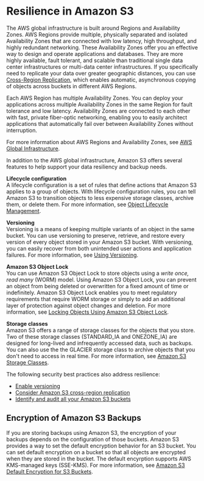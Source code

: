 # Resilience in Amazon S3<a name="disaster-recovery-resiliency"></a>

The AWS global infrastructure is built around Regions and Availability Zones\. AWS Regions provide multiple, physically separated and isolated Availability Zones that are connected with low latency, high throughput, and highly redundant networking\. These Availability Zones offer you an effective way to design and operate applications and databases\. They are more highly available, fault tolerant, and scalable than traditional single data center infrastructures or multi\-data center infrastructures\. If you specifically need to replicate your data over greater geographic distances, you can use [Cross\-Region Replication](crr.md), which enables automatic, asynchronous copying of objects across buckets in different AWS Regions\.

Each AWS Region has multiple Availability Zones\. You can deploy your applications across multiple Availability Zones in the same Region for fault tolerance and low latency\. Availability Zones are connected to each other with fast, private fiber\-optic networking, enabling you to easily architect applications that automatically fail over between Availability Zones without interruption\.

For more information about AWS Regions and Availability Zones, see [AWS Global Infrastructure](https://aws.amazon.com/about-aws/global-infrastructure/)\.

In addition to the AWS global infrastructure, Amazon S3 offers several features to help support your data resiliency and backup needs\.

**Lifecycle configuration**  
A lifecycle configuration is a set of rules that define actions that Amazon S3 applies to a group of objects\. With lifecycle configuration rules, you can tell Amazon S3 to transition objects to less expensive storage classes, archive them, or delete them\. For more information, see [Object Lifecycle Management](object-lifecycle-mgmt.md)\.

**Versioning**  
Versioning is a means of keeping multiple variants of an object in the same bucket\. You can use versioning to preserve, retrieve, and restore every version of every object stored in your Amazon S3 bucket\. With versioning, you can easily recover from both unintended user actions and application failures\. For more information, see [Using Versioning](Versioning.md)\.

**Amazon S3 Object Lock**  
You can use Amazon S3 Object Lock to store objects using a *write once, read many* \(WORM\) model\. Using Amazon S3 Object Lock, you can prevent an object from being deleted or overwritten for a fixed amount of time or indefinitely\. Amazon S3 Object Lock enables you to meet regulatory requirements that require WORM storage or simply to add an additional layer of protection against object changes and deletion\. For more information, see [Locking Objects Using Amazon S3 Object Lock](object-lock.md)\.

**Storage classes**  
Amazon S3 offers a range of storage classes for the objects that you store\. Two of these storage classes \(STANDARD\_IA and ONEZONE\_IA\) are designed for long\-lived and infrequently accessed data, such as backups\. You can also use the the GLACIER storage class to archive objects that you don't need to access in real time\. For more information, see [Amazon S3 Storage Classes](storage-class-intro.md)\.

The following security best practices also address resilience:
+ [Enable versioning](security-best-practices.md#versioning)
+ [Consider Amazon S3 cross-region replication](security-best-practices.md#cross-region)
+ [Identify and audit all your Amazon S3 buckets](security-best-practices.md#audit)

## Encryption of Amazon S3 Backups<a name="backup-encryption"></a>

If you are storing backups using Amazon S3, the encryption of your backups depends on the configuration of those buckets\. Amazon S3 provides a way to set the default encryption behavior for an S3 bucket\. You can set default encryption on a bucket so that all objects are encrypted when they are stored in the bucket\. The default encyrption supports AWS KMS\-managed keys \(SSE\-KMS\)\. For more information, see [ Amazon S3 Default Encryption for S3 Buckets](bucket-encryption.md)\.